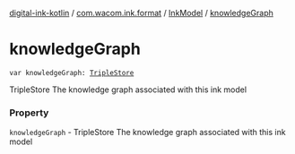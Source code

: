 [digital-ink-kotlin](../../index.md) / [com.wacom.ink.format](../index.md) / [InkModel](index.md) / [knowledgeGraph](./knowledge-graph.md)

# knowledgeGraph

`var knowledgeGraph: `[`TripleStore`](../../com.wacom.ink.format.semantics/-triple-store/index.md)

TripleStore The knowledge graph associated with this ink model

### Property

`knowledgeGraph` - TripleStore The knowledge graph associated with this ink model